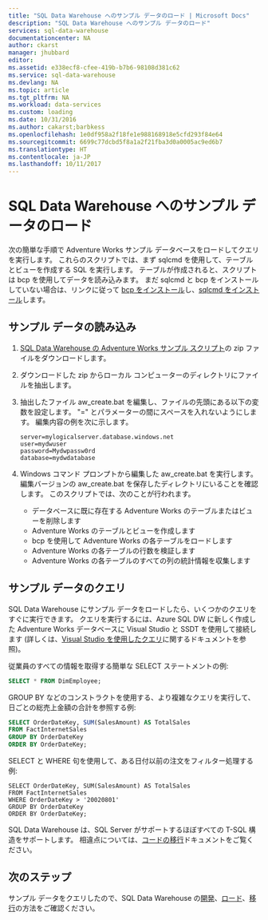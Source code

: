 ```yaml
---
title: "SQL Data Warehouse へのサンプル データのロード | Microsoft Docs"
description: "SQL Data Warehouse へのサンプル データのロード"
services: sql-data-warehouse
documentationcenter: NA
author: ckarst
manager: jhubbard
editor: 
ms.assetid: e338ecf8-cfee-419b-b7b6-98108d381c62
ms.service: sql-data-warehouse
ms.devlang: NA
ms.topic: article
ms.tgt_pltfrm: NA
ms.workload: data-services
ms.custom: loading
ms.date: 10/31/2016
ms.author: cakarst;barbkess
ms.openlocfilehash: 1e0df958a2f18fe1e988168918e5cfd293f84e64
ms.sourcegitcommit: 6699c77dcbd5f8a1a2f21fba3d0a0005ac9ed6b7
ms.translationtype: HT
ms.contentlocale: ja-JP
ms.lasthandoff: 10/11/2017
---
```

# <a name="load-sample-data-into-sql-data-warehouse"></a>SQL Data Warehouse へのサンプル データのロード
次の簡単な手順で Adventure Works サンプル データベースをロードしてクエリを実行します。 これらのスクリプトでは、まず sqlcmd を使用して、テーブルとビューを作成する SQL を実行します。 テーブルが作成されると、スクリプトは bcp を使用してデータを読み込みます。  まだ sqlcmd と bcp をインストールしていない場合は、リンクに従って [bcp をインストール][install bcp]し、[sqlcmd をインストール][install sqlcmd]します。

## <a name="load-sample-data"></a>サンプル データの読み込み
1. [SQL Data Warehouse の Adventure Works サンプル スクリプト][Adventure Works Sample Scripts for SQL Data Warehouse]の zip ファイルをダウンロードします。
2. ダウンロードした zip からローカル コンピューターのディレクトリにファイルを抽出します。
3. 抽出したファイル aw_create.bat を編集し、ファイルの先頭にある以下の変数を設定します。  "=" とパラメーターの間にスペースを入れないようにします。  編集内容の例を次に示します。
   
    ```
    server=mylogicalserver.database.windows.net
    user=mydwuser
    password=Mydwpassw0rd
    database=mydwdatabase
    ```
4. Windows コマンド プロンプトから編集した aw_create.bat を実行します。  編集バージョンの aw_create.bat を保存したディレクトリにいることを確認します。
   このスクリプトでは、次のことが行われます。
   
   * データベースに既に存在する Adventure Works のテーブルまたはビューを削除します
   * Adventure Works のテーブルとビューを作成します
   * bcp を使用して Adventure Works の各テーブルをロードします
   * Adventure Works の各テーブルの行数を検証します
   * Adventure Works の各テーブルのすべての列の統計情報を収集します

## <a name="query-sample-data"></a>サンプル データのクエリ
SQL Data Warehouse にサンプル データをロードしたら、いくつかのクエリをすぐに実行できます。  クエリを実行するには、Azure SQL DW に新しく作成した Adventure Works データベースに Visual Studio と SSDT を使用して接続します (詳しくは、[Visual Studio を使用したクエリ][query with Visual Studio]に関するドキュメントを参照)。

従業員のすべての情報を取得する簡単な SELECT ステートメントの例:

```sql
SELECT * FROM DimEmployee;
```

GROUP BY などのコンストラクトを使用する、より複雑なクエリを実行して、日ごとの総売上金額の合計を参照する例:

```sql
SELECT OrderDateKey, SUM(SalesAmount) AS TotalSales
FROM FactInternetSales
GROUP BY OrderDateKey
ORDER BY OrderDateKey;
```

SELECT と WHERE 句を使用して、ある日付以前の注文をフィルター処理する例:

```
SELECT OrderDateKey, SUM(SalesAmount) AS TotalSales
FROM FactInternetSales
WHERE OrderDateKey > '20020801'
GROUP BY OrderDateKey
ORDER BY OrderDateKey;
```

SQL Data Warehouse は、SQL Server がサポートするほぼすべての T-SQL 構造をサポートします。  相違点については、[コードの移行][migrate code]ドキュメントをご覧ください。

## <a name="next-steps"></a>次のステップ
サンプル データをクエリしたので、SQL Data Warehouse の[開発][develop]、[ロード][load]、[移行][migrate]の方法をご確認ください。

<!--Image references-->

<!--Article references-->
[migrate]: sql-data-warehouse-overview-migrate.md
[develop]: sql-data-warehouse-overview-develop.md
[load]: sql-data-warehouse-overview-load.md
[query with Visual Studio]: sql-data-warehouse-query-visual-studio.md
[migrate code]: sql-data-warehouse-migrate-code.md
[install bcp]: sql-data-warehouse-load-with-bcp.md
[install sqlcmd]: sql-data-warehouse-get-started-connect-sqlcmd.md

<!--Other Web references-->
[Adventure Works Sample Scripts for SQL Data Warehouse]: https://migrhoststorage.blob.core.windows.net/sqldwsample/AdventureWorksSQLDW2012.zip
